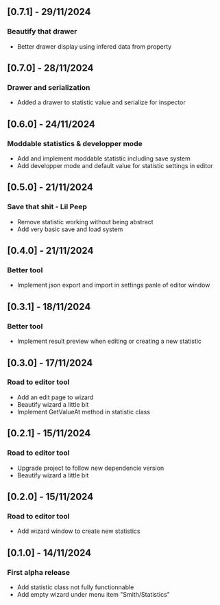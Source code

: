 ## [0.7.1] - 29/11/2024
### Beautify that drawer
- Better drawer display using infered data from property

## [0.7.0] - 28/11/2024
### Drawer and serialization
- Added a drawer to statistic value and serialize for inspector

## [0.6.0] - 24/11/2024
### Moddable statistics & developper mode
- Add and implement moddable statistic including save system
- Add developper mode and default value for statistic settings in editor

## [0.5.0] - 21/11/2024
### Save that shit - Lil Peep
- Remove statistic working without being abstract
- Add very basic save and load system

## [0.4.0] - 21/11/2024
### Better tool
- Implement json export and import in settings panle of editor window

## [0.3.1] - 18/11/2024
### Better tool
- Implement result preview when editing or creating a new statistic

## [0.3.0] - 17/11/2024
### Road to editor tool
- Add an edit page to wizard
- Beautify wizard a little bit
- Implement GetValueAt method in statistic class 

## [0.2.1] - 15/11/2024
### Road to editor tool
- Upgrade project to follow new dependencie version
- Beautify wizard a little bit

## [0.2.0] - 15/11/2024
### Road to editor tool
- Add wizard window to create new statistics

## [0.1.0] - 14/11/2024
### First alpha release
- Add statistic class not fully functionnable
- Add empty wizard under menu item "Smith/Statistics"